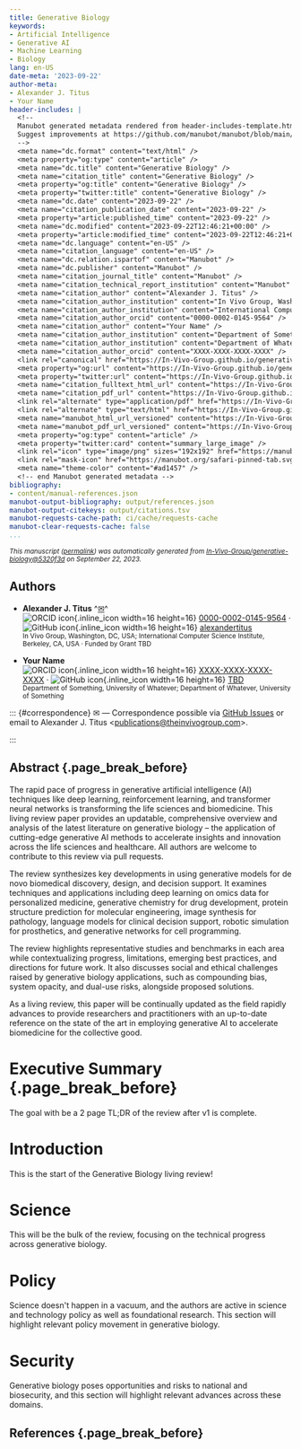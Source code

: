 ```yaml
---
title: Generative Biology
keywords:
- Artificial Intelligence
- Generative AI
- Machine Learning
- Biology
lang: en-US
date-meta: '2023-09-22'
author-meta:
- Alexander J. Titus
- Your Name
header-includes: |
  <!--
  Manubot generated metadata rendered from header-includes-template.html.
  Suggest improvements at https://github.com/manubot/manubot/blob/main/manubot/process/header-includes-template.html
  -->
  <meta name="dc.format" content="text/html" />
  <meta property="og:type" content="article" />
  <meta name="dc.title" content="Generative Biology" />
  <meta name="citation_title" content="Generative Biology" />
  <meta property="og:title" content="Generative Biology" />
  <meta property="twitter:title" content="Generative Biology" />
  <meta name="dc.date" content="2023-09-22" />
  <meta name="citation_publication_date" content="2023-09-22" />
  <meta property="article:published_time" content="2023-09-22" />
  <meta name="dc.modified" content="2023-09-22T12:46:21+00:00" />
  <meta property="article:modified_time" content="2023-09-22T12:46:21+00:00" />
  <meta name="dc.language" content="en-US" />
  <meta name="citation_language" content="en-US" />
  <meta name="dc.relation.ispartof" content="Manubot" />
  <meta name="dc.publisher" content="Manubot" />
  <meta name="citation_journal_title" content="Manubot" />
  <meta name="citation_technical_report_institution" content="Manubot" />
  <meta name="citation_author" content="Alexander J. Titus" />
  <meta name="citation_author_institution" content="In Vivo Group, Washington, DC, USA" />
  <meta name="citation_author_institution" content="International Computer Science Institute, Berkeley, CA, USA" />
  <meta name="citation_author_orcid" content="0000-0002-0145-9564" />
  <meta name="citation_author" content="Your Name" />
  <meta name="citation_author_institution" content="Department of Something, University of Whatever" />
  <meta name="citation_author_institution" content="Department of Whatever, University of Something" />
  <meta name="citation_author_orcid" content="XXXX-XXXX-XXXX-XXXX" />
  <link rel="canonical" href="https://In-Vivo-Group.github.io/generative-biology/" />
  <meta property="og:url" content="https://In-Vivo-Group.github.io/generative-biology/" />
  <meta property="twitter:url" content="https://In-Vivo-Group.github.io/generative-biology/" />
  <meta name="citation_fulltext_html_url" content="https://In-Vivo-Group.github.io/generative-biology/" />
  <meta name="citation_pdf_url" content="https://In-Vivo-Group.github.io/generative-biology/manuscript.pdf" />
  <link rel="alternate" type="application/pdf" href="https://In-Vivo-Group.github.io/generative-biology/manuscript.pdf" />
  <link rel="alternate" type="text/html" href="https://In-Vivo-Group.github.io/generative-biology/v/5320f3d13f8982a54db392e0b90f62b4a52c407e/" />
  <meta name="manubot_html_url_versioned" content="https://In-Vivo-Group.github.io/generative-biology/v/5320f3d13f8982a54db392e0b90f62b4a52c407e/" />
  <meta name="manubot_pdf_url_versioned" content="https://In-Vivo-Group.github.io/generative-biology/v/5320f3d13f8982a54db392e0b90f62b4a52c407e/manuscript.pdf" />
  <meta property="og:type" content="article" />
  <meta property="twitter:card" content="summary_large_image" />
  <link rel="icon" type="image/png" sizes="192x192" href="https://manubot.org/favicon-192x192.png" />
  <link rel="mask-icon" href="https://manubot.org/safari-pinned-tab.svg" color="#ad1457" />
  <meta name="theme-color" content="#ad1457" />
  <!-- end Manubot generated metadata -->
bibliography:
- content/manual-references.json
manubot-output-bibliography: output/references.json
manubot-output-citekeys: output/citations.tsv
manubot-requests-cache-path: ci/cache/requests-cache
manubot-clear-requests-cache: false
...
```







<small><em>
This manuscript
([permalink](https://In-Vivo-Group.github.io/generative-biology/v/5320f3d13f8982a54db392e0b90f62b4a52c407e/))
was automatically generated
from [In-Vivo-Group/generative-biology@5320f3d](https://github.com/In-Vivo-Group/generative-biology/tree/5320f3d13f8982a54db392e0b90f62b4a52c407e)
on September 22, 2023.
</em></small>



## Authors



+ **Alexander J. Titus**
  ^[✉](#correspondence)^<br>
    ![ORCID icon](images/orcid.svg){.inline_icon width=16 height=16}
    [0000-0002-0145-9564](https://orcid.org/0000-0002-0145-9564)
    · ![GitHub icon](images/github.svg){.inline_icon width=16 height=16}
    [alexandertitus](https://github.com/alexandertitus)
    <br>
  <small>
     In Vivo Group, Washington, DC, USA; International Computer Science Institute, Berkeley, CA, USA
     · Funded by Grant TBD
  </small>

+ **Your Name**
  <br>
    ![ORCID icon](images/orcid.svg){.inline_icon width=16 height=16}
    [XXXX-XXXX-XXXX-XXXX](https://orcid.org/XXXX-XXXX-XXXX-XXXX)
    · ![GitHub icon](images/github.svg){.inline_icon width=16 height=16}
    [TBD](https://github.com/TBD)
    <br>
  <small>
     Department of Something, University of Whatever; Department of Whatever, University of Something
  </small>


::: {#correspondence}
✉ — Correspondence possible via [GitHub Issues](https://github.com/In-Vivo-Group/generative-biology/issues)
or email to
Alexander J. Titus \<publications@theinvivogroup.com\>.


:::


## Abstract {.page_break_before}

The rapid pace of progress in generative artificial intelligence (AI) techniques like deep learning, reinforcement learning, and transformer neural networks is transforming the life sciences and biomedicine. This living review paper provides an updatable, comprehensive overview and analysis of the latest literature on generative biology – the application of cutting-edge generative AI methods to accelerate insights and innovation across the life sciences and healthcare. All authors are welcome to contribute to this review via pull requests. 

The review synthesizes key developments in using generative models for de novo biomedical discovery, design, and decision support. It examines techniques and applications including deep learning on omics data for personalized medicine, generative chemistry for drug development, protein structure prediction for molecular engineering, image synthesis for pathology, language models for clinical decision support, robotic simulation for prosthetics, and generative networks for cell programming. 

The review highlights representative studies and benchmarks in each area while contextualizing progress, limitations, emerging best practices, and directions for future work. It also discusses social and ethical challenges raised by generative biology applications, such as compounding bias, system opacity, and dual-use risks, alongside proposed solutions.

As a living review, this paper will be continually updated as the field rapidly advances to provide researchers and practitioners with an up-to-date reference on the state of the art in employing generative AI to accelerate biomedicine for the collective good.


# Executive Summary {.page_break_before}

The goal with be a 2 page TL;DR of the review after v1 is complete.


# Introduction

This is the start of the Generative Biology living review!


# Science

This will be the bulk of the review, focusing on the technical progress across generative biology.


# Policy

Science doesn't happen in a vacuum, and the authors are active in science and technology policy as well as foundational research. This section will highlight relevant policy movement in generative biology.


# Security

Generative biology poses opportunities and risks to national and biosecurity, and this section will highlight relevant advances across these domains. 


## References {.page_break_before}

<!-- Explicitly insert bibliography here -->
<div id="refs"></div>

